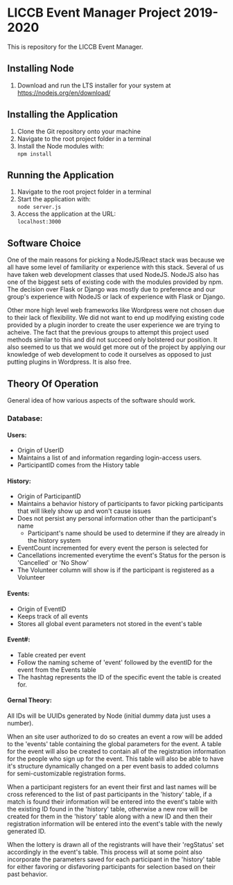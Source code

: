# LICCB Event Manager Project 2019-2020
This is repository for the LICCB Event Manager.  

## Installing Node
1. Download and run the LTS installer for your system at https://nodejs.org/en/download/
## Installing the Application
1. Clone the Git repository onto your machine
2. Navigate to the root project folder in a terminal
3. Install the Node modules with:  
  `npm install`

## Running the Application
1. Navigate to the root project folder in a terminal
2. Start the application with:  
  `node server.js`  
3. Access the application at the URL:  
   `localhost:3000`


## Software Choice
One of the main reasons for picking a NodeJS/React stack was because we all have some level of familiarity or experience with this stack.  Several of us have taken web development classes that used NodeJS.  NodeJS also has one of the biggest sets of existing code with the modules provided by npm.  The decision over Flask or Django was mostly due to preference and our group's experience with NodeJS or lack of experience with Flask or Django.

Other more high level web frameworks like Wordpress were not chosen due to their lack of flexibility.  We did not want to end up modifying existing code provided by a plugin inorder to create the user experience we are trying to acheive.  The fact that the previous groups to attempt this project used methods similar to this and did not succeed only bolstered our position.  It also seemed to us that we would get more out of the project by applying our knowledge of web development to code it ourselves as opposed to just putting plugins in Wordpress.  It is also free.

## Theory Of Operation
General idea of how various aspects of the software should work.

### Database:

#### Users:
* Origin of UserID
* Maintains a list of and information regarding login-access users.
* ParticipantID comes from the History table

#### History:
* Origin of ParticipantID
* Maintains a behavior history of participants to favor picking participants that will likely show up and won't cause issues
* Does not persist any personal information other than the participant's name
  * Participant's name should be used to determine if they are already in the history system
* EventCount incremented for every event the person is selected for
* Cancellations incremented everytime the event's Status for the person is 'Cancelled' or 'No Show'
* The Volunteer column will show is if the participant is registered as a Volunteer

#### Events:
* Origin of EventID
* Keeps track of all events
* Stores all global event parameters not stored in the event's table

#### Event#:
* Table created per event
* Follow the naming scheme of 'event' followed by the eventID for the event from the Events table
* The hashtag represents the ID of the specific event the table is created for.

#### Gernal Theory:
All IDs will be UUIDs generated by Node (initial dummy data just uses a number).

When an site user authorized to do so creates an event a row will be added to the 'events' table containing the global parameters for the event. A table for the event will also be created to contain all of the registration information for the people who sign up for the event. This table will also be able to have it's structure dynamically changed on a per event basis to added columns for semi-customizable registration forms.

When a participant registers for an event their first and last names will be cross referenced to the list of past participants in the 'history' table, if a match is found their information will be entered into the event's table with the existing ID found in the 'history' table, otherwise a new row will be created for them in the 'history' table along with a new ID and then their registration information will be entered into the event's table with the newly generated ID.

When the lottery is drawn all of the registrants will have their 'regStatus' set accordingly in the event's table. This process will at some point also incorporate the parameters saved for each participant in the 'history' table for either favoring or disfavoring participants for selection based on their past behavior.